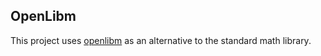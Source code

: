 ## OpenLibm

This project uses [openlibm](https://openlibm.org/) as an alternative to the standard math library.

